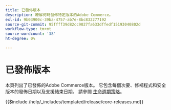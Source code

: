 ```yaml
---
title: 已發佈版本
description: 瞭解何時發佈特定版本的Adobe Commerce。
exl-id: 9b03900c-39ba-4757-ab7e-8bc832277192
source-git-commit: 95ffff39d82cc9027fa633dffedf15193040802d
workflow-type: tm+mt
source-wordcount: '38'
ht-degree: 0%

---
```


# 已發佈版本

本頁列出了已發佈的Adobe Commerce版本。 它包含每個次要、修補程式和安全版本的發佈日期以及支援結束日期。 請參閱 [生命週期策略](lifecycle-policy.md)。

{{$include /help/_includes/templated/release/core-releases.md}}
